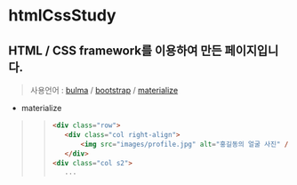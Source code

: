 # htmlCssStudy
## HTML / CSS framework를 이용하여 만든 페이지입니다.
> 사용언어 : [bulma](https://bulma.io/) / [bootstrap](https://getbootstrap.com/) / [materialize](https://materializecss.com/)
* materialize
>>```html
>><div class="row">
>>    <div class="col right-align">
>>        <img src="images/profile.jpg" alt="홍길동의 얼굴 사진" />
>>    </div>
>><div class="col s2">
>>    ...
>>```
